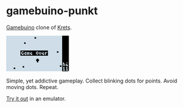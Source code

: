 # gamebuino-punkt

[Gamebuino](http://gamebuino.com) clone of [Krets](http://chimen.to/krets/).

![Screenshot](src/images/sim.gif?raw=true)

Simple, yet addictive gameplay. Collect blinking dots for points. Avoid moving dots. Repeat.

[Try it out](http://games.aoneill.com/play.html?hex=https%3A%2F%2Fraw.githubusercontent.com%2Faoneill01%2Fgamebuino-punkt%2Fmaster%2Fbin%2FPUNKT.HEX) in an emulator.